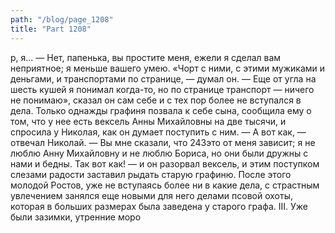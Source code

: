 ```yaml
---
path: "/blog/page_1208"
title: "Part 1208"
---
```


р, я...
— Нет, папенька, вы простите меня, ежели я сделал вам неприятное; я меньше вашего умею.
«Чорт с ними, с этими мужиками и деньгами, и транспортами по странице, — думал он. — Еще от угла на шесть кушей я понимал когда-то, но по странице транспорт — ничего не понимаю», сказал он сам себе и с тех пор более не вступался в дела. Только однажды графиня позвала к себе сына, сообщила ему о том, что у нее есть вексель Анны Михайловны на две тысячи, и спросила у Николая, как он думает поступить с ним.
— А вот как, — отвечал Николай. — Вы мне сказали, что 243это от меня зависит; я не люблю Анну Михайловну и не люблю Бориса, но они были дружны с нами и бедны. Так вот как! — и он разорвал вексель, и этим поступком слезами радости заставил рыдать старую графиню. После этого молодой Ростов, уже не вступаясь более ни в какие дела, с страстным увлечением занялся еще новыми для него делами псовой охоты, которая в больших размерах была заведена у старого графа.
III.
Уже были зазимки, утренние моро
